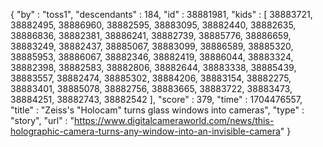 {
  "by" : "toss1",
  "descendants" : 184,
  "id" : 38881981,
  "kids" : [ 38883721, 38882495, 38886960, 38882595, 38883095, 38882440, 38882635, 38886836, 38882381, 38886241, 38882739, 38885776, 38886659, 38883249, 38882437, 38885067, 38883099, 38886589, 38885320, 38885953, 38886067, 38882346, 38882419, 38886044, 38883324, 38882398, 38882583, 38882806, 38882644, 38883338, 38885439, 38883557, 38882474, 38885302, 38884206, 38883154, 38882275, 38883401, 38885078, 38882756, 38883665, 38883722, 38883473, 38884251, 38882743, 38882542 ],
  "score" : 379,
  "time" : 1704476557,
  "title" : "Zeiss's \"Holocam\" turns glass windows into cameras",
  "type" : "story",
  "url" : "https://www.digitalcameraworld.com/news/this-holographic-camera-turns-any-window-into-an-invisible-camera"
}
